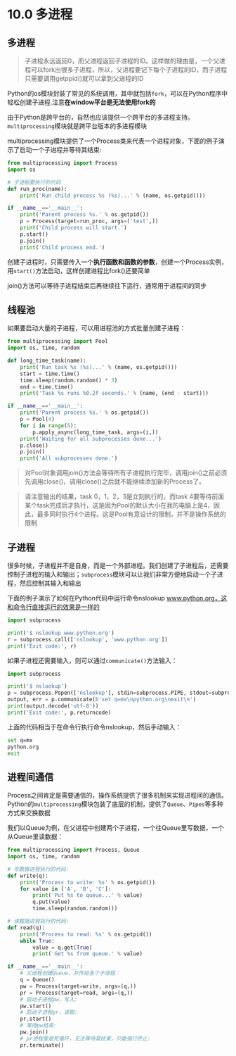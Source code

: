 # 10.0 多进程 
## 多进程   
> 子进程永远返回0，而父进程返回子进程的ID。这样做的理由是，一个父进程可以fork出很多子进程，所以，父进程要记下每个子进程的ID，而子进程只需要调用getppid()就可以拿到父进程的ID    

Python的os模块封装了常见的系统调用，其中就包括```fork```，可以在Python程序中轻松创建子进程.注意**在window平台是无法使用fork的**     

由于Python是跨平台的，自然也应该提供一个跨平台的多进程支持。```multiprocessing```模块就是跨平台版本的多进程模块     

multiprocessing模块提供了一个Process类来代表一个进程对象，下面的例子演示了启动一个子进程并等待其结束:   
```py
from multiprocessing import Process
import os

# 子进程要执行的代码
def run_proc(name):
    print('Run child process %s (%s)...' % (name, os.getpid()))

if __name__=='__main__':
    print('Parent process %s.' % os.getpid())
    p = Process(target=run_proc, args=('test',))
    print('Child process will start.')
    p.start()
    p.join()
    print('Child process end.')
```
创建子进程时，只需要传入一个**执行函数和函数的参数**，创建一个Process实例，用```start()```方法启动，这样创建进程比fork()还要简单    

join()方法可以等待子进程结束后再继续往下运行，通常用于进程间的同步  

## 线程池   
如果要启动大量的子进程，可以用进程池的方式批量创建子进程：  
```py
from multiprocessing import Pool
import os, time, random

def long_time_task(name):
    print('Run task %s (%s)...' % (name, os.getpid()))
    start = time.time()
    time.sleep(random.random() * 3)
    end = time.time()
    print('Task %s runs %0.2f seconds.' % (name, (end - start)))

if __name__=='__main__':
    print('Parent process %s.' % os.getpid())
    p = Pool(4)
    for i in range(5):
        p.apply_async(long_time_task, args=(i,))
    print('Waiting for all subprocesses done...')
    p.close()
    p.join()
    print('All subprocesses done.')
```

> 对Pool对象调用join()方法会等待所有子进程执行完毕，调用join()之前必须先调用close()，调用close()之后就不能继续添加新的Process了。   

> 请注意输出的结果，task 0，1，2，3是立刻执行的，而task 4要等待前面某个task完成后才执行，这是因为Pool的默认大小在我的电脑上是4，因此，最多同时执行4个进程。这是Pool有意设计的限制，并不是操作系统的限制   

## 子进程   
很多时候，子进程并不是自身，而是一个外部进程。我们创建了子进程后，还需要控制子进程的输入和输出；```subprocess```模块可以让我们非常方便地启动一个子进程，然后控制其输入和输出    

下面的例子演示了如何在Python代码中运行命令nslookup www.python.org，这和命令行直接运行的效果是一样的 

```py
import subprocess

print('$ nslookup www.python.org')
r = subprocess.call(['nslookup', 'www.python.org'])
print('Exit code:', r)
``` 

如果子进程还需要输入，则可以通过```communicate()```方法输入：   
```py
import subprocess

print('$ nslookup')
p = subprocess.Popen(['nslookup'], stdin=subprocess.PIPE, stdout=subprocess.PIPE, stderr=subprocess.PIPE)
output, err = p.communicate(b'set q=mx\npython.org\nexit\n')
print(output.decode('utf-8'))
print('Exit code:', p.returncode)
```

上面的代码相当于在命令行执行命令nslookup，然后手动输入：    
```cmd
set q=mx
python.org
exit
```

## 进程间通信   
Process之间肯定是需要通信的，操作系统提供了很多机制来实现进程间的通信。Python的```multiprocessing```模块包装了底层的机制，提供了```Queue```、```Pipes```等多种方式来交换数据    

我们以Queue为例，在父进程中创建两个子进程，一个往Queue里写数据，一个从Queue里读数据：
```py
from multiprocessing import Process, Queue
import os, time, random

# 写数据进程执行的代码:
def write(q):
    print('Process to write: %s' % os.getpid())
    for value in ['A', 'B', 'C']:
        print('Put %s to queue...' % value)
        q.put(value)
        time.sleep(random.random())

# 读数据进程执行的代码:
def read(q):
    print('Process to read: %s' % os.getpid())
    while True:
        value = q.get(True)
        print('Get %s from queue.' % value)

if __name__=='__main__':
    # 父进程创建Queue，并传给各个子进程：
    q = Queue()
    pw = Process(target=write, args=(q,))
    pr = Process(target=read, args=(q,))
    # 启动子进程pw，写入:
    pw.start()
    # 启动子进程pr，读取:
    pr.start()
    # 等待pw结束:
    pw.join()
    # pr进程里是死循环，无法等待其结束，只能强行终止:
    pr.terminate()
```